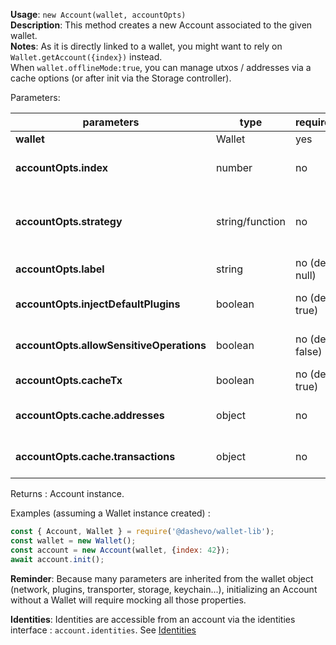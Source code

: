**Usage**: `new Account(wallet, accountOpts)`  
**Description**: This method creates a new Account associated to the given wallet.   
**Notes**: As it is directly linked to a wallet, you might want to rely on `Wallet.getAccount({index})` instead.     
When `wallet.offlineMode:true`, you can manage utxos / addresses via a cache options (or after init via the Storage controller).

Parameters: 

| parameters                                | type            | required           | Description                                                                                                                                                                    |  
|-------------------------------------------|-----------------|--------------------| ------------------------------------------------------------------------------------------------------------------------------------------------------------------------------ |
| **wallet**                                | Wallet          | yes                | A valid [wallet](/wallet/Wallet) instance                                                                                                                                      |
| **accountOpts.index**                     | number          | no                 | The BIP44 account index; by default use the next one (n+1) of the biggest account index already created in wallet                                                              |
| **accountOpts.strategy**                  | string/function | no                 | A valid strategy string identifier (amongst "simpleAscendingAccumulator", "simpleDescendingAccumulator", simpleTransactionOptimizedAccumulator") or your own strategy function |
| **accountOpts.label**                     | string          | no (def: null)     | If you want to be able to reference to an account per label |
| **accountOpts.injectDefaultPlugins**      | boolean         | no (def: true)     | Use to inject default plugins on loadup (BIP44Worker, ChainWorker and SyncWorker) |
| **accountOpts.allowSensitiveOperations**  | boolean         | no (def: false)    | If you want a special plugin to access the keychain or other sensitive operation, set this to true. |
| **accountOpts.cacheTx**                   | boolean         | no (def: true)     | If you want to cache the transaction internally (for faster sync-up) |
| **accountOpts.cache.addresses**           | object          | no                 | If you have your addresses state somewhere else (fs) you can fetch and pass it along for faster sync-up |
| **accountOpts.cache.transactions**        | object          | no                 | If you have your tx state somewhere else (fs) you can fetch and pass it along for faster sync-up |

Returns : Account instance.

Examples (assuming a Wallet instance created) : 

```js
const { Account, Wallet } = require('@dashevo/wallet-lib');
const wallet = new Wallet();
const account = new Account(wallet, {index: 42});
await account.init();
```

**Reminder**: Because many parameters are inherited from the wallet object (network, plugins, transporter, storage, keychain...), initializing an Account without a Wallet will require mocking all those properties.  

**Identities**: Identities are accessible from an account via the identities interface : `account.identities`. See [Identities](/identities/Identities)

